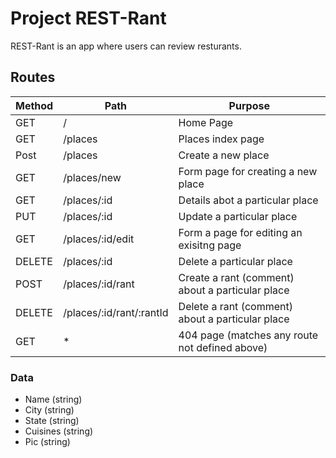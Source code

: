 # Project REST-Rant

REST-Rant is an app where users can review resturants. 

## Routes

| Method        |       Path    | Purpose  |
| ------------- | ------------- | -------- |
| GET           | /             | Home Page|
| GET           | /places       | Places index page  |
| Post          | /places       | Create a new place|
| GET           | /places/new   | Form page for creating a new place|
| GET           | /places/:id   | Details abot a particular place |
| PUT           | /places/:id   | Update a particular place |
| GET           | /places/:id/edit | Form a page for editing an exisitng page |
| DELETE        | /places/:id   | Delete a particular place |
| POST          | /places/:id/rant | Create a rant (comment) about a particular place |
| DELETE        | /places/:id/rant/:rantId | Delete a rant (comment) about a particular place |
| GET           | *              | 404 page (matches any route not defined above) |

### Data

- Name (string)
- City (string)
- State (string)
- Cuisines (string)
- Pic (string)